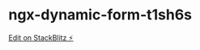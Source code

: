 # ngx-dynamic-form-t1sh6s

[Edit on StackBlitz ⚡️](https://stackblitz.com/edit/ngx-dynamic-form-t1sh6s)